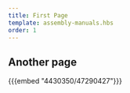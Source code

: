 ```yaml
---
title: First Page
template: assembly-manuals.hbs
order: 1
---
```


## Another page

{{{embed "4430350/47290427"}}}
